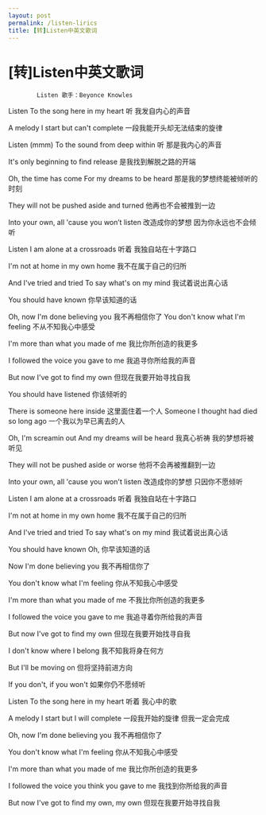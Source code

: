 ```yaml
---
layout: post
permalink: /listen-lirics
title: [转]Listen中英文歌词
---
```


# [转]Listen中英文歌词 #

			Listen 歌手：Beyonce Knowles

Listen To the song here in my heart
听 我发自内心的声音

A melody I start but can't complete
一段我能开头却无法结束的旋律

Listen (mmm) To the sound from deep within
听 那是我内心的声音

It's only beginning to find release
是我找到解脱之路的开端

Oh, the time has come For my dreams to be heard
那是我的梦想终能被倾听的时刻

They will not be pushed aside and turned
他再也不会被推到一边

Into your own, all 'cause you won’t listen
改造成你的梦想 因为你永远也不会倾听

Listen I am alone at a crossroads
听着 我独自站在十字路口

I'm not at home in my own home
我不在属于自己的归所

And I've tried and tried To say what's on my mind
我试着说出真心话

You should have known
你早该知道的话

Oh, now I'm done believing you
我不再相信你了
You don't know what I'm feeling
不从不知我心中感受

I'm more than what you made of me
我比你所创造的我更多

I followed the voice you gave to me
我追寻你所给我的声音

But now I've got to find my own
但现在我要开始寻找自我

You should have listened
你该倾听的

There is someone here inside
这里面住着一个人
Someone I thought had died so long ago
一个我以为早已离去的人

Oh, I'm screamin out And my dreams will be heard
我真心祈祷 我的梦想将被听见

They will not be pushed aside or worse
他将不会再被推翻到一边

Into your own, all 'cause you won't listen
改造成你的梦想 只因你不愿倾听

Listen I am alone at a crossroads
听着 我独自站在十字路口

I'm not at home in my own home
我不在属于自己的归所

And I've tried and tried To say what's on my mind
我试着说出真心话

You should have known Oh,
你早该知道的话

Now I'm done believing you
我不再相信你了

You don't know what I'm feeling
你从不知我心中感受

I'm more than what you made of me
不我比你所创造的我更多

I followed the voice you gave to me
我追寻着你所给我的声音

But now I've got to find my own
但现在我要开始找寻自我

I don't know where I belong
我不知我将身在何方

But I'll be moving on
但将坚持前进方向

If you don't, if you won't
如果你仍不愿倾听

Listen To the song here in my heart
听着 我心中的歌

A melody I start but I will complete
一段我开始的旋律 但我一定会完成

Oh, now I'm done believing you
我不再相信你了

You don't know what I'm feeling
你从不知我心中感受

I'm more than what you made of me
我比你所创造的我更多

I followed the voice you think you gave to me
我找到你所给我的声音

But now I've got to find my own, my own
但现在我要开始寻找自我